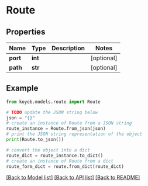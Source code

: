 # Route


## Properties

Name | Type | Description | Notes
------------ | ------------- | ------------- | -------------
**port** | **int** |  | [optional] 
**path** | **str** |  | [optional] 

## Example

```python
from koyeb.models.route import Route

# TODO update the JSON string below
json = "{}"
# create an instance of Route from a JSON string
route_instance = Route.from_json(json)
# print the JSON string representation of the object
print(Route.to_json())

# convert the object into a dict
route_dict = route_instance.to_dict()
# create an instance of Route from a dict
route_form_dict = route.from_dict(route_dict)
```
[[Back to Model list]](../README.md#documentation-for-models) [[Back to API list]](../README.md#documentation-for-api-endpoints) [[Back to README]](../README.md)


